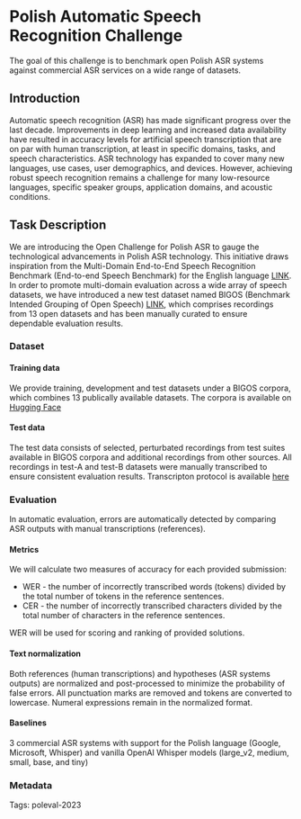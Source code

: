 # Polish Automatic Speech Recognition Challenge
The goal of this challenge is to benchmark open Polish ASR systems against commercial ASR services on a wide range of datasets.

## Introduction
Automatic speech recognition (ASR) has made significant progress over the last decade. Improvements in deep learning and increased data availability have resulted in accuracy levels for artificial speech transcription that are on par with human transcription, at least in specific domains, tasks, and speech characteristics. ASR technology has expanded to cover many new languages, use cases, user demographics, and devices. However, achieving robust speech recognition remains a challenge for many low-resource languages, specific speaker groups, application domains, and acoustic conditions.

## Task Description
We are introducing the Open Challenge for Polish ASR to gauge the technological advancements in Polish ASR technology. This initiative draws inspiration from the Multi-Domain End-to-End Speech Recognition Benchmark (End-to-end Speech Benchmark) for the English language [LINK](https://huggingface.co/esb). In order to promote multi-domain evaluation across a wide array of speech datasets, we have introduced a new test dataset named BIGOS (Benchmark Intended Grouping of Open Speech) [LINK](https://huggingface.co/datasets/michaljunczyk/pl-asr-bigos 
), which comprises recordings from 13 open datasets and has been manually curated to ensure dependable evaluation results.

### Dataset
#### Training data
We provide training, development and test datasets under a BIGOS corpora, which combines 13 publically available datasets.
The corpora is available on [Hugging Face](https://huggingface.co/datasets/michaljunczyk/pl-asr-bigos)

#### Test data
The test data consists of selected, perturbated recordings from test suites available in BIGOS corpora and additional recordings from other sources. All recordings in test-A and test-B datasets were manually transcribed to ensure consistent evaluation results.
Transcripton protocol is available [here](https://docs.google.com/document/d/15lMDe72_obEg6eOmz--6bVpd3v6bM3fDtSyunadwCqs/edit)

### Evaluation
In automatic evaluation, errors are automatically detected by comparing ASR outputs with manual transcriptions (references).

#### Metrics
We will calculate two measures of accuracy for each provided submission:
 - WER - the number of incorrectly transcribed words (tokens) divided by the total number of tokens in the reference sentences.
 - CER - the number of incorrectly transcribed characters divided by the total number of characters in the reference sentences.

WER will be used for scoring and ranking of provided solutions.

#### Text normalization 
Both references (human transcriptions) and hypotheses (ASR systems outputs) are normalized and post-processed to minimize the probability of false errors. All punctuation marks are removed and tokens are converted to lowercase. Numeral expressions remain in the normalized format.

#### Baselines 
3 commercial ASR systems with support for the Polish language (Google, Microsoft, Whisper) and vanilla OpenAI Whisper models (large_v2, medium, small, base, and tiny)

### Metadata
Tags: poleval-2023
